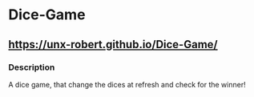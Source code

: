 # Dice-Game
##  https://unx-robert.github.io/Dice-Game/

### Description
A dice game, that change the dices at refresh and check for the winner!
